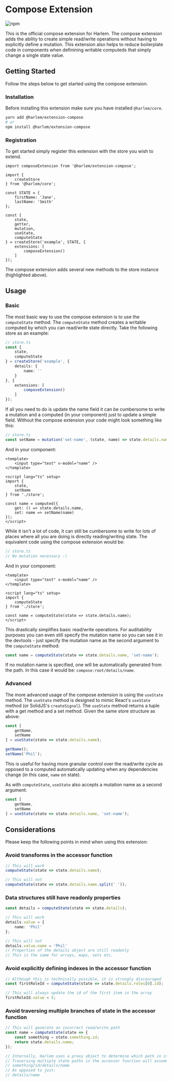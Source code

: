# Compose Extension

![npm](https://img.shields.io/npm/v/@harlem/extension-compose)

This is the official compose extension for Harlem. The compose extension adds the ability to create simple read/write operations without having to explicitly define a mutation. This extension also helps to reduce boilerplate code in components when definining writable computeds that simply change a single state value.

## Getting Started

Follow the steps below to get started using the compose extension.

### Installation

Before installing this extension make sure you have installed `@harlem/core`.

```bash
yarn add @harlem/extension-compose
# or
npm install @harlem/extension-compose
```

### Registration

To get started simply register this extension with the store you wish to extend.

```typescript{16-17,20}
import composeExtension from '@harlem/extension-compose';

import {
    createStore
} from '@harlem/core';

const STATE = {
    firstName: 'Jane',
    lastName: 'Smith'
};

const {
    state,
    getter,
    mutation,
    useState,
    computeState
} = createStore('example', STATE, {
    extensions: [
        composeExtension()
    ]
});
```

The compose extension adds several new methods to the store instance (highlighted above).


## Usage

### Basic

The most basic way to use the compose extension is to use the `computeState` method. The `computeState` method creates a writable computed by which you can read/write state directly. Take the following store as an example:

```typescript
// store.ts
const {
    state,
    computeState
} = createStore('example', {
    details: {
        name: ''
    }
}, {
    extensions: [
        composeExtension()
    ]
});
```

If all you need to do is update the name field it can be cumbersome to write a mutation and a computed (in your component) just to update a simple field. Without the compose extension your code might look something like this: 

```typescript
// store.ts
const setName = mutation('set-name', (state, name) => state.details.name = name);
```

And in your component:

```vue
<template>
    <input type="text" v-model="name" />
</template>

<script lang="ts" setup>
import {
    state,
    setName
} from './store';

const name = computed({
    get: () => state.details.name,
    set: name => setName(name)
});
</script>
```

While it isn't a lot of code, it can still be cumbersome to write for lots of places where all you are doing is directly reading/writing state. The equivalent code using the compose extension would be:

```typescript
// store.ts
// No mutation necessary :)
```

And in your component:

```vue
<template>
    <input type="text" v-model="name" />
</template>

<script lang="ts" setup>
import {
    computeState
} from './store';

const name = computeState(state => state.details.name);
</script>
```

This drastically simplifies basic read/write operations. For auditability purposes you can even still specify the mutation name so you can see it in the devtools - just specify the mutation name as the second argument to the `computeState` method:

```typescript
const name = computeState(state => state.details.name, 'set-name');
```

If no mutation name is specified, one will be automatically generated from the path. In this case it would be: `compose:root/details/name`.


### Advanced

The more advanced usage of the compose extension is using the `useState` method. The `useState` method is designed to mimic React's `useState` method (or SolidJS's `createSignal`). The `useState` method returns a tuple with a get method and a set method. Given the same store structure as above:

```typescript
const [
    getName,
    setName
] = useState(state => state.details.name);

getName();
setName('Phil');
```

This is useful for having more granular control over the read/write cycle as opposed to a computed automatically updating when any dependencies change (in this case, `name` on state).

As with `computeState`, `useState` also accepts a mutation name as a second argument:

```typescript
const [
    getName,
    setName
] = useState(state => state.details.name, 'set-name');
```


## Considerations

Please keep the following points in mind when using this extension:

### Avoid transforms in the accessor function

```typescript
// This will work
computeState(state => state.details.name);

// This will not
computeState(state => state.details.name.split(' '));
```


### Data structures still have readonly properties

```typescript
const details = computeState(state => state.details);

// This will work
details.value = {
    name: 'Phil'
};

// This will not
details.value.name = 'Phil'
// Properties of the details object are still readonly
// This is the same for arrays, maps, sets etc.
```

### Avoid explicitly defining indexes in the accessor function

```typescript
// Although this is technically possible, it is strongly discouraged
const firstRoleId = computeState(state => state.details.roles[0].id);

// This will always update the id of the first item in the array
firstRoleId.value = 5;
```


### Avoid traversing multiple branches of state in the accessor function

```typescript
// This will generate an incorrect read/write path
const name = computeState(state => {
    const something = state.something.id;
    return state.details.name;
});

// Internally, Harlem uses a proxy object to determine which path in state you are traversing to
// Traversing multiple state paths in the accessor function will assume you are trying to access:
// something/id/details/name
// As opposed to just:
// details/name
```